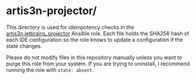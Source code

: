 # artis3n-projector/

This directory is used for idempotency checks in the [artis3n.jetbrains_projector](https://github.com/artis3n/ansible-role-jetbrains-projector) Ansible role.
Each file holds the SHA256 hash of each IDE configuration so the role knows to update a configuration if the state changes.

Please do not modify files in this repository manually unless you want to purge this role from your system.
If you are trying to uninstall, I recommend running the role with `state: absent`.
